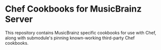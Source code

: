 # Chef Cookbooks for MusicBrainz Server

This repository contains MusicBrainz specific cookbooks for use with Chef, along
with submodule's pinning known-working third-party Chef cookbooks.
